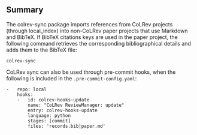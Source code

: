 ## Summary

The colrev-sync package imports references from CoLRev projects (through local_index) into non-CoLRev paper projects that use Markdown and BibTeX.
If BibTeX citations keys are used in the paper project, the following command retrieves the corresponding bibliographical details and adds them to the BibTeX file:

```
colrev-sync
```

CoLRev sync can also be used through pre-commit hooks, when the following is included in the `.pre-commit-config.yaml`:

```
-   repo: local
    hooks:
    -   id: colrev-hooks-update
        name: "CoLRev ReviewManager: update"
        entry: colrev-hooks-update
        language: python
        stages: [commit]
        files: 'records.bib|paper.md'
```